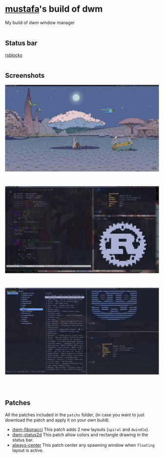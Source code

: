 # [mustafa](https://github.com/MustafaSalih1993)'s build of dwm

My build of dwm window manager
<br/>
<br/>

## Status bar
[rsblocks](https://github.com/MustafaSalih1993/rsblocks)
<br/>
<br/>

## Screenshots
<p align="center">
	<img src="./screenshots/1.png"/>
</p><br>
<p align="center">
	<img src="./screenshots/2.png"/>
</p><br>
<p align="center">
	<img src="./screenshots/3.png"/>
</p>
<br/>
<br/>

## Patches
All the patches included in the `patchs` folder, (in case you want to just download the patch and apply it on your own build).

* [dwm-fibonacci](https://dwm.suckless.org/patches/fibonacci/) This patch adds 2 new layouts (`spiral` and `dwindle`).
* [dwm-status2d](https://dwm.suckless.org/patches/status2d/) This patch allow colors and rectangle drawing in the status bar.
* [always-center](https://dwm.suckless.org/patches/alwayscenter/) This patch center any spawning window when `floating` layout is active.
